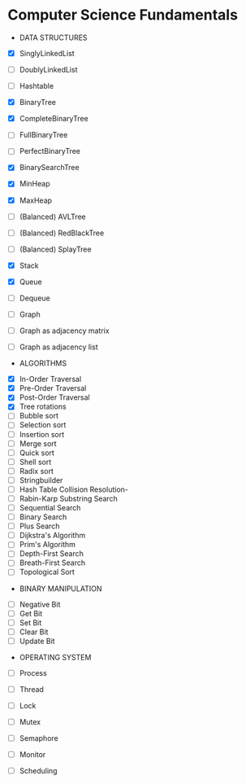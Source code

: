 # Computer Science Fundamentals


* DATA STRUCTURES
- [x] SinglyLinkedList
- [ ] DoublyLinkedList
- [ ] Hashtable
- [x] BinaryTree
- [x] CompleteBinaryTree
- [ ] FullBinaryTree
- [ ] PerfectBinaryTree
- [x] BinarySearchTree
- [x] MinHeap
- [x] MaxHeap
- [ ] (Balanced) AVLTree
- [ ] (Balanced) RedBlackTree
- [ ] (Balanced) SplayTree
- [x] Stack
- [x] Queue
- [ ] Dequeue
- [ ] Graph
- [ ] Graph as adjacency matrix
- [ ] Graph as adjacency list


* ALGORITHMS
- [x] In-Order Traversal
- [x] Pre-Order Traversal
- [x] Post-Order Traversal
- [x] Tree rotations
- [ ] Bubble sort
- [ ] Selection sort
- [ ] Insertion sort
- [ ] Merge sort 
- [ ] Quick sort
- [ ] Shell sort
- [ ] Radix sort
- [ ] Stringbuilder
- [ ] Hash Table Collision Resolution-
- [ ] Rabin-Karp Substring Search
- [ ] Sequential Search
- [ ] Binary Search
- [ ] Plus Search
- [ ] Dijkstra's Algorithm
- [ ] Prim's Algorithm
- [ ] Depth-First Search
- [ ] Breath-First Search
- [ ] Topological Sort

* BINARY MANIPULATION 
- [ ] Negative Bit
- [ ] Get Bit
- [ ] Set Bit
- [ ] Clear Bit
- [ ] Update Bit

* OPERATING SYSTEM
- [ ] Process
- [ ] Thread
- [ ] Lock
- [ ] Mutex
- [ ] Semaphore
- [ ] Monitor
- [ ] Scheduling

